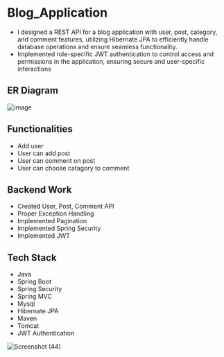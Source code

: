# Blog_Application
- I designed a REST API for a blog application with user, post, category, and comment features, utilizing Hibernate JPA to efficiently handle database operations and ensure seamless functionality.
- Implemented role-specific JWT authentication to control access and permissions in the application, ensuring secure and user-specific interactions

## ER Diagram
![image](https://github.com/arpit5220/Blog_Application/assets/94009815/ca1d0283-5791-4b23-a268-42439d867fba)

## Functionalities
- Add user
- User can add post
- User can comment on post
- User can choose catagory to comment

## Backend Work
- Created User, Post, Comment API
- Proper Exception Handling
- Implemented Pagination
- Implemented Spring Security
- Implemented JWT

## Tech Stack
- Java
- Spring Boot
- Spring Security
- Spring MVC
- Mysql
- Hibernate JPA
- Maven
- Tomcat
- JWT Authentication



![Screenshot (44)](https://github.com/arpit5220/Blog_Application/assets/94009815/58c38f21-f430-4595-97d4-377cb0286e43)
